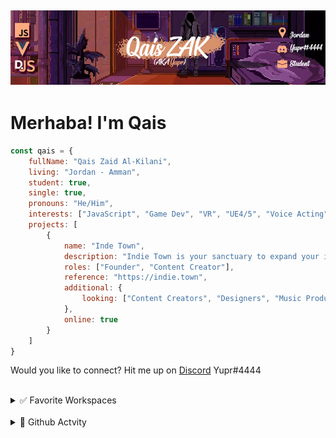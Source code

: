## [![QaisZAK Header](./Assets/GithubBanner.png)](https://github.com/QaisZAK)


# Merhaba! I'm **Qais**
```js
const qais = {
    fullName: "Qais Zaid Al-Kilani",
    living: "Jordan - Amman",
    student: true,
    single: true,
    pronouns: "He/Him",
    interests: ["JavaScript", "Game Dev", "VR", "UE4/5", "Voice Acting", "Web Design"],
    projects: [
        {
            name: "Inde Town",
            description: "Indie Town is your sanctuary to expand your indie games treasury and explore new indie game gems. We review indie games honestly and provide in-game footage and criticism for our audience.",
            roles: ["Founder", "Content Creator"],
            reference: "https://indie.town",
            additional: {
                looking: ["Content Creators", "Designers", "Music Producers", "Web Developers"]
            },
            online: true
        }
    ]
}
```

Would you like to connect? Hit me up on [Discord](https://www.discord.com) Yupr#4444

<br />

<details>
<summary>✅ Favorite Workspaces</summary>

- Node.JS
- Visual Studio Code
- Discord.JS
- Unreal Engine 4/5
- Vue/NuxtJS
</details>

<br />

<details>
<summary>🐌 Github Actvity</summary>

<!--RECENT_ACTIVITY:start-->
1. 📔 Created new repository [QaisZAK/discord.js-v14-template](https://github.com/QaisZAK/discord.js-v14-template)
2. 📔 Created new repository [QaisZAK/me](https://github.com/QaisZAK/me)
3. 📔 Created new repository [QaisZAK/me](https://github.com/QaisZAK/me)
4. 📔 Created new repository [QaisZAK/me](https://github.com/QaisZAK/me)
5. ⭐ Starred [QaisZAK/YupDev-Bot-EmbedBuilder](https://github.com/QaisZAK/YupDev-Bot-EmbedBuilder)
<!--RECENT_ACTIVITY:end-->

<!--RECENT_ACTIVITY:last_update-->
Last Updated: Friday, October 7th, 2022, 11:29:01 PM
<!--RECENT_ACTIVITY:last_update_end-->
</details>
